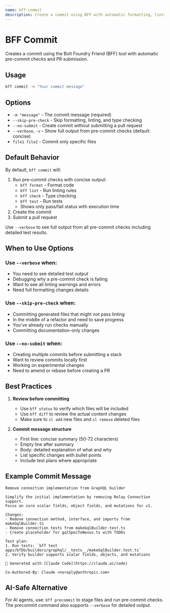 ```yaml
---
name: bff-commit
description: Create a commit using BFF with automatic formatting, linting, and PR submission
---
```


# BFF Commit

Creates a commit using the Bolt Foundry Friend (BFF) tool with automatic
pre-commit checks and PR submission.

## Usage

```bash
bff commit -m "Your commit message"
```

## Options

- `-m "message"` - The commit message (required)
- `--skip-pre-check` - Skip formatting, linting, and type checking
- `--no-submit` - Create commit without submitting a pull request
- `--verbose`, `-v` - Show full output from pre-commit checks (default: concise)
- `file1 file2` - Commit only specific files

## Default Behavior

By default, `bff commit` will:

1. Run pre-commit checks with concise output:
   - `bff format` - Format code
   - `bff lint` - Run linting rules
   - `bff check` - Type checking
   - `bff test` - Run tests
   - Shows only pass/fail status with execution time
2. Create the commit
3. Submit a pull request

Use `--verbose` to see full output from all pre-commit checks including detailed
test results.

## When to Use Options

### Use `--verbose` when:

- You need to see detailed test output
- Debugging why a pre-commit check is failing
- Want to see all linting warnings and errors
- Need full formatting changes details

### Use `--skip-pre-check` when:

- Committing generated files that might not pass linting
- In the middle of a refactor and need to save progress
- You've already run checks manually
- Committing documentation-only changes

### Use `--no-submit` when:

- Creating multiple commits before submitting a stack
- Want to review commits locally first
- Working on experimental changes
- Need to amend or rebase before creating a PR

## Best Practices

1. **Review before committing**
   - Use `bff status` to verify which files will be included
   - Use `bff diff` to review the actual content changes
   - Make sure to `sl add` new files and `sl remove` deleted files

2. **Commit message structure**
   - First line: concise summary (50-72 characters)
   - Empty line after summary
   - Body: detailed explanation of what and why
   - List specific changes with bullet points
   - Include test plans where appropriate

## Example Commit Message

```
Remove connection implementation from GraphQL builder

Simplify the initial implementation by removing Relay Connection support.
Focus on core scalar fields, object fields, and mutations for v1.

Changes:
- Remove connection method, interface, and imports from makeGqlBuilder.ts
- Remove connection tests from makeGqlBuilder.test.ts
- Create placeholder for gqlSpecToNexus.ts with TODOs

Test plan:
1. Run tests: `bff test apps/bfDb/builders/graphql/__tests__/makeGqlBuilder.test.ts`
2. Verify builder supports scalar fields, objects, and mutations

🤖 Generated with [Claude Code](https://claude.ai/code)

Co-Authored-By: Claude <noreply@anthropic.com>
```

## AI-Safe Alternative

For AI agents, use: `bff precommit` to stage files and run pre-commit checks.
The precommit command also supports `--verbose` for detailed output.
